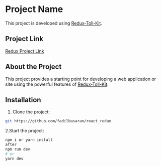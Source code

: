 # Project Name

This project is developed using [Redux-Toll-Kit](https://redux-toolkit.js.org/).

## Project Link

[Redux Project Link](https://react-redux-fbdev.vercel.app/)

## About the Project

This project provides a starting point for developing a web application or site using the powerful features of [Redux-Toll-Kit](https://redux-toolkit.js.org/).

## Installation

1. Clone the project:

```bash
git https://github.com/fadilbasaran/react_redux
```

2.Start the project:
```bash
npm i or yarn install
after
npm run dev
# or
yarn dev
```



